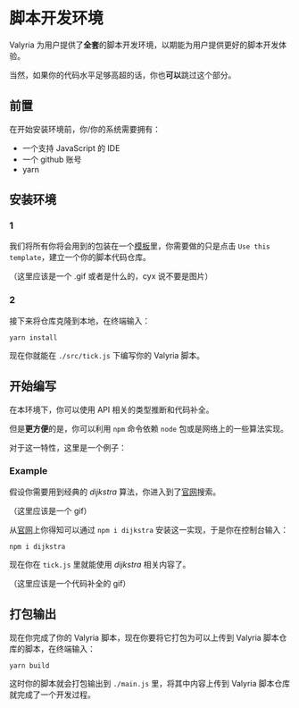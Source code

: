# 脚本开发环境

Valyria 为用户提供了**全套**的脚本开发环境，以期能为用户提供更好的脚本开发体验。

当然，如果你的代码水平足够高超的话，你也**可以**跳过这个部分。

## 前置

在开始安装环境前，你/你的系统需要拥有：
- 一个支持 JavaScript 的 IDE
- 一个 github 账号
- yarn

## 安装环境

### 1

我们将所有你将会用到的包装在一个[模板](https://github.com/TeamNEDP/script-dev)里，你需要做的只是点击 `Use this template`，建立一个你的脚本代码仓库。

（这里应该是一个 .gif 或者是什么的，cyx 说不要是图片）

### 2

接下来将仓库克隆到本地，在终端输入：

```
yarn install
```

现在你就能在 `./src/tick.js` 下编写你的 Valyria 脚本。

## 开始编写

在本环境下，你可以使用 API 相关的类型推断和代码补全。

但是**更方便**的是，你可以利用 `npm` 命令依赖 `node` 包或是网络上的一些算法实现。

对于这一特性，这里是一个例子：

### Example

假设你需要用到经典的 $dijkstra$ 算法，你进入到了[官网](https://www.npmjs.com/)搜索。

（这里应该是一个 gif）

从[官网](https://www.npmjs.com/package/dijkstra?activeTab=readme)上你得知可以通过 `npm i dijkstra` 安装这一实现，于是你在控制台输入：

```
npm i dijkstra
```

现在你在 `tick.js` 里就能使用 $dijkstra$ 相关内容了。

（这里应该是一个代码补全的 gif）

## 打包输出

现在你完成了你的 Valyria 脚本，现在你要将它打包为可以上传到 Valyria 脚本仓库的脚本，在终端输入：

```
yarn build
```

这时你的脚本就会打包输出到 `./main.js` 里，将其中内容上传到 Valyria 脚本仓库就完成了一个开发过程。